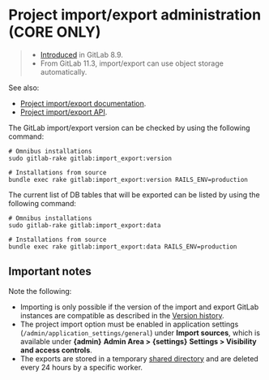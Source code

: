 # Project import/export administration **(CORE ONLY)**

> - [Introduced](https://gitlab.com/gitlab-org/gitlab-foss/issues/3050) in GitLab 8.9.
> - From GitLab 11.3, import/export can use object storage automatically.

See also:

- [Project import/export documentation](../../user/project/settings/import_export.md).
- [Project import/export API](../../api/project_import_export.md).

The GitLab import/export version can be checked by using the following command:

```shell
# Omnibus installations
sudo gitlab-rake gitlab:import_export:version

# Installations from source
bundle exec rake gitlab:import_export:version RAILS_ENV=production
```

The current list of DB tables that will be exported can be listed by using the following command:

```shell
# Omnibus installations
sudo gitlab-rake gitlab:import_export:data

# Installations from source
bundle exec rake gitlab:import_export:data RAILS_ENV=production
```

## Important notes

Note the following:

- Importing is only possible if the version of the import and export GitLab instances are
  compatible as described in the [Version history](../../user/project/settings/import_export.md#version-history).
- The project import option must be enabled in
  application settings (`/admin/application_settings/general`) under **Import sources**, which is available
  under **{admin}** **Admin Area >** **{settings}** **Settings > Visibility and access controls**.
- The exports are stored in a temporary [shared directory](../../development/shared_files.md)
  and are deleted every 24 hours by a specific worker.
